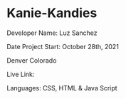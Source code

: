# Kanie-Kandies

Developer Name: Luz Sanchez

Date Project Start: October 28th, 2021

Denver Colorado

Live Link: 

Languages: CSS, HTML & Java Script
